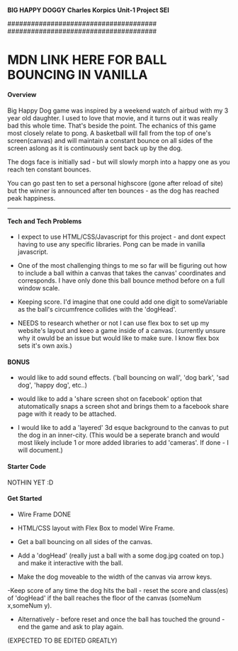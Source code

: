####

**BIG HAPPY DOGGY**
**Charles Korpics**
**Unit-1 Project SEI**

######################################
######################################

# MDN LINK HERE FOR BALL BOUNCING IN VANILLA

#### Overview

Big Happy Dog game was inspired by a weekend watch of airbud with my 3 year old daughter. I used to love that movie, and it turns out it was really bad this whole time. That's beside the point. 
The echanics of this game most closely relate to pong.
A basketball will fall from the top of one's screen(canvas) and will maintain a constant bounce on all sides of the screen aslong as it is continuously sent back up by the dog.

The dogs face is initially sad - but will slowly morph into a happy one as you reach ten constant bounces.

You can go past ten to set a personal highscore (gone after reload of site)
but the winner is announced after ten bounces - as the dog has reached peak happiness.

---

#### Tech and Tech Problems


- I expect to use HTML/CSS/Javascript for this project - and dont expect having to use any specific libraries. Pong can be made in vanilla javascript.

- One of the most challenging things to me so far will be figuring out how to include a ball within a canvas that takes the canvas' coordinates and corresponds. I have only done this ball bounce method before on a full window scale.

- Keeping score. I'd imagine that one could add one digit to someVariable as the ball's circumfrence collides with the 'dogHead'.

- NEEDS to research whether or not I can use flex box to set up my website's layout and keeo a game inside of a canvas. (currently unsure why it owuld be an issue but would like to make sure. I know flex box sets it's own axis.)

#### BONUS

- would like to add sound effects.
('ball bouncing on wall', 'dog bark', 'sad dog', 'happy dog', etc..)

- would like to add a 'share screen shot on facebook' option that atutomatically snaps a screen shot and brings them to a facebook share page with it ready to be attached. 

- I would like to add a 'layered' 3d esque background to the canvas to put the dog in an inner-city. (This would be a seperate branch and would most likely include 1 or more added libraries to add 'cameras'. If done - I will document.)



#### Starter Code

NOTHIN YET :D

#### Get Started

- Wire Frame DONE

- HTML/CSS layout with Flex Box to model Wire Frame.

- Get a ball bouncing on all sides of the canvas.

- Add a 'dogHead' (really just a ball with a some dog.jpg coated on top.) and make it interactive with the ball.

- Make the dog moveable to the width of the canvas via arrow keys.

-Keep score of any time the dog hits the ball - reset the score and class(es) of 'dogHead' if the ball reaches the floor of the canvas (someNum x,someNum y).

- Alternatively - before reset and once the ball has touched the ground - end the game and ask to play again.

(EXPECTED TO BE EDITED GREATLY)

